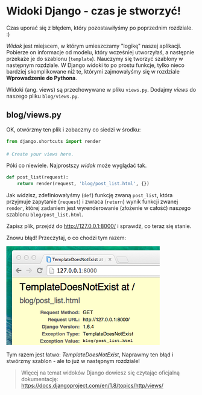 # Widoki Django - czas je stworzyć!

Czas uporać się z błędem, który pozostawiłyśmy po poprzednim rozdziale. :)

*Widok* jest miejscem, w którym umieszczamy "logikę" naszej aplikacji. Pobierze on informacje od modelu, który wcześniej utworzyłaś, a następnie przekaże je do szablonu (`template`). Nauczymy się tworzyć szablony w następnym rozdziale. W Django widoki to po prostu funkcje, tylko nieco bardziej skomplikowane niż te, którymi zajmowałyśmy się w rozdziale **Wprowadzenie do Pythona**.

Widoki (ang. views) są przechowywane w pliku `views.py`. Dodajmy *views* do naszego pliku `blog/views.py`.

## blog/views.py

OK, otwórzmy ten plik i zobaczmy co siedzi w środku:

```python
from django.shortcuts import render

# Create your views here.
```

Póki co niewiele. Najprostszy *widok* może wyglądać tak.

```python
def post_list(request):
    return render(request, 'blog/post_list.html', {})
```

Jak widzisz, zdefiniowałyśmy (`def`) funkcję zwaną `post_list`, która przyjmuje zapytanie (`request`) i zwraca (`return`) wynik funkcji zwanej `render`, której zadaniem jest wyrenderowanie (złożenie w całość) naszego szablonu `blog/post_list.html`.

Zapisz plik, przejdź do http://127.0.0.1:8000/ i sprawdź, co teraz się stanie.

Znowu błąd! Przeczytaj, o co chodzi tym razem:

![Błąd][1]

 [1]: images/error.png

Tym razem jest łatwo: *TemplateDoesNotExist*, Naprawmy ten błąd i stwórzmy szablon - ale to już w następnym rozdziale!

> Więcej na temat widoków Django dowiesz się czytając oficjalną dokumentację: https://docs.djangoproject.com/en/1.8/topics/http/views/
